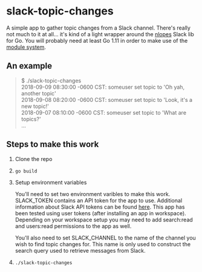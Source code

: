 # slack-topic-changes
A simple app to gather topic changes from a Slack channel.  There's really not much to it at all... it's kind of a light wrapper around the [nlopes](https://github.com/nlopes/slack) Slack lib for Go.  You will probably need at least Go 1.11 in order to make use of the [module system](https://github.com/golang/go/wiki/Modules).

## An example
> $ ./slack-topic-changes  
> 2018-09-09 08:30:00 -0600 CST: someuser set topic to 'Oh yah, another topic'  
> 2018-09-08 08:20:00 -0600 CST: someuser set topic to 'Look, it's a new topic!'  
> 2018-09-07 08:10:00 -0600 CST: someuser set topic to 'What are topics?'  
> ...

## Steps to make this work
1. Clone the repo
2. `go build`
3. Setup environment variables

    You'll need to set two environment varibles to make this work.  SLACK_TOKEN contains an API token for the app to use.  Additional information about Slack API tokens can be found [here](https://api.slack.com/docs/token-types).  This app has been tested using user tokens (after installing an app in workspace).  Depending on your workspace setup you may need to add search:read and users:read permissions to the app as well.

    You'll also need to set SLACK_CHANNEL to the name of the channel you wish to find topic changes for.  This name is only used to construct the search query used to retrieve messages from Slack.

4. `./slack-topic-changes`